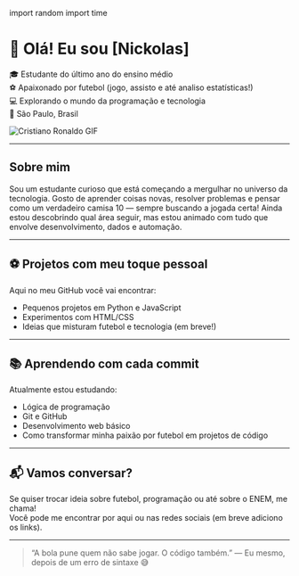 
import random
import time

# 👋 Olá! Eu sou [Nickolas]

🎓 Estudante do último ano do ensino médio  
⚽ Apaixonado por futebol (jogo, assisto e até analiso estatísticas!)  
💻 Explorando o mundo da programação e tecnologia  
📍 São Paulo, Brasil

![Cristiano Ronaldo GIF](https://media.giphy.com/media/1CRLn4g4MiIyA/giphy.gif)

---

## Sobre mim

Sou um estudante curioso que está começando a mergulhar no universo da tecnologia. Gosto de aprender coisas novas, resolver problemas e pensar como um verdadeiro camisa 10 — sempre buscando a jogada certa! Ainda estou descobrindo qual área seguir, mas estou animado com tudo que envolve desenvolvimento, dados e automação.

---

## ⚽ Projetos com meu toque pessoal

Aqui no meu GitHub você vai encontrar:
- Pequenos projetos em Python e JavaScript
- Experimentos com HTML/CSS
- Ideias que misturam futebol e tecnologia (em breve!)

---

## 📚 Aprendendo com cada commit

Atualmente estou estudando:
- Lógica de programação
- Git e GitHub
- Desenvolvimento web básico
- Como transformar minha paixão por futebol em projetos de código

---

## 📬 Vamos conversar?

Se quiser trocar ideia sobre futebol, programação ou até sobre o ENEM, me chama!  
Você pode me encontrar por aqui ou nas redes sociais (em breve adiciono os links).

---

> “A bola pune quem não sabe jogar. O código também.” — Eu mesmo, depois de um erro de sintaxe 😅


